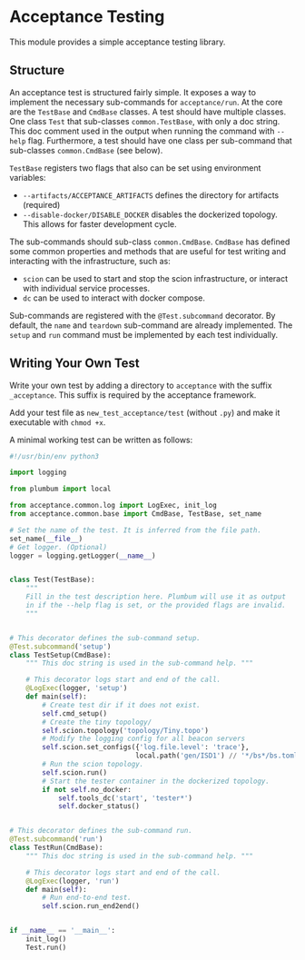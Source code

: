 # Acceptance Testing

This module provides a simple acceptance testing library.

## Structure

An acceptance test is structured fairly simple. It exposes a way
to implement the necessary sub-commands for `acceptance/run`.
At the core are the `TestBase` and `CmdBase` classes. A test should
have multiple classes. One class `Test` that sub-classes `common.TestBase`,
with only a doc string. This doc comment used in the output when running the
command with `--help` flag. Furthermore, a test should have one class per
sub-command that sub-classes `common.CmdBase` (see below).

`TestBase` registers two flags that also can be set using environment variables:

- `--artifacts/ACCEPTANCE_ARTIFACTS` defines the directory for artifacts
  (required)
- `--disable-docker/DISABLE_DOCKER` disables the dockerized topology.
  This allows for faster development cycle.

The sub-commands should sub-class `common.CmdBase`. `CmdBase` has defined some
common properties and methods that are useful for test writing and interacting
with the infrastructure, such as:

- `scion` can be used to start and stop the scion infrastructure,
   or interact with individual service processes.
- `dc` can be used to interact with docker compose.

Sub-commands are registered with the `@Test.subcommand` decorator.
By default, the `name` and `teardown` sub-command are already implemented.
The `setup` and `run` command must be implemented by each test individually.

## Writing Your Own Test

Write your own test by adding a directory to `acceptance` with the suffix
`_acceptance`. This suffix is required by the acceptance framework.

Add your test file as `new_test_acceptance/test` (without `.py`) and
make it executable with `chmod +x`.

A minimal working test can be written as follows:

```python
#!/usr/bin/env python3

import logging

from plumbum import local

from acceptance.common.log import LogExec, init_log
from acceptance.common.base import CmdBase, TestBase, set_name

# Set the name of the test. It is inferred from the file path.
set_name(__file__)
# Get logger. (Optional)
logger = logging.getLogger(__name__)


class Test(TestBase):
    """
    Fill in the test description here. Plumbum will use it as output
    in if the --help flag is set, or the provided flags are invalid.
    """


# This decorator defines the sub-command setup.
@Test.subcommand('setup')
class TestSetup(CmdBase):
    """ This doc string is used in the sub-command help. """

    # This decorator logs start and end of the call.
    @LogExec(logger, 'setup')
    def main(self):
        # Create test dir if it does not exist.
        self.cmd_setup()
        # Create the tiny topology/
        self.scion.topology('topology/Tiny.topo')
        # Modify the logging config for all beacon servers
        self.scion.set_configs({'log.file.level': 'trace'},
                               local.path('gen/ISD1') // '*/bs*/bs.toml')
        # Run the scion topology.
        self.scion.run()
        # Start the tester container in the dockerized topology.
        if not self.no_docker:
            self.tools_dc('start', 'tester*')
            self.docker_status()


# This decorator defines the sub-command run.
@Test.subcommand('run')
class TestRun(CmdBase):
    """ This doc string is used in the sub-command help. """

    # This decorator logs start and end of the call.
    @LogExec(logger, 'run')
    def main(self):
        # Run end-to-end test.
        self.scion.run_end2end()


if __name__ == '__main__':
    init_log()
    Test.run()
```
